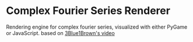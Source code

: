 # Complex Fourier Series Renderer
Rendering engine for complex fourier series, visualized with either PyGame or JavaScript. based on [3Blue1Brown's video](youtu.be/r6sGWTCMz2k)
